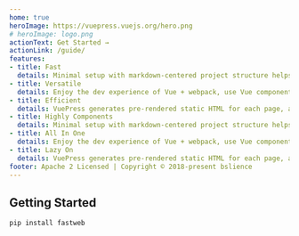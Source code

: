 ```yaml
---
home: true
heroImage: https://vuepress.vuejs.org/hero.png
# heroImage: logo.png
actionText: Get Started →
actionLink: /guide/
features:
- title: Fast
  details: Minimal setup with markdown-centered project structure helps you focus on writing.
- title: Versatile
  details: Enjoy the dev experience of Vue + webpack, use Vue components in markdown, and develop custom themes with Vue.
- title: Efficient
  details: VuePress generates pre-rendered static HTML for each page, and runs as an SPA once a page is loaded.
- title: Highly Components
  details: Minimal setup with markdown-centered project structure helps you focus on writing.
- title: All In One
  details: Enjoy the dev experience of Vue + webpack, use Vue components in markdown, and develop custom themes with Vue.
- title: Lazy On
  details: VuePress generates pre-rendered static HTML for each page, and runs as an SPA once a page is loaded.
footer: Apache 2 Licensed | Copyright © 2018-present bslience
---
```


## Getting Started

```bash
pip install fastweb
```
